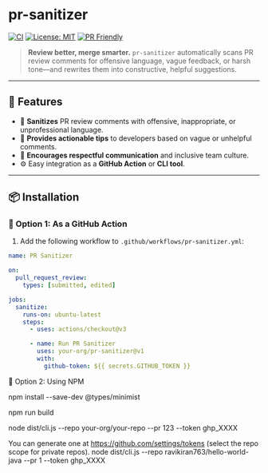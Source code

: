 # pr-sanitizer

[![CI](https://github.com/your-org/pr-sanitizer/actions/workflows/ci.yml/badge.svg)](https://github.com/your-org/pr-sanitizer/actions)
[![License: MIT](https://img.shields.io/badge/License-MIT-blue.svg)](LICENSE)
[![PR Friendly](https://img.shields.io/badge/code%20reviews-safe%20%26%20constructive-brightgreen)](https://github.com/your-org/pr-sanitizer)

> **Review better, merge smarter.**
> `pr-sanitizer` automatically scans PR review comments for offensive language, vague feedback, or harsh tone—and rewrites them into constructive, helpful suggestions.

---

## 🚀 Features

- 🧼 **Sanitizes** PR review comments with offensive, inappropriate, or unprofessional language.
- 🧠 **Provides actionable tips** to developers based on vague or unhelpful comments.
- 🤝 **Encourages respectful communication** and inclusive team culture.
- ⚙️ Easy integration as a **GitHub Action** or **CLI tool**.

---

## 📦 Installation

### 🔧 Option 1: As a GitHub Action

1. Add the following workflow to `.github/workflows/pr-sanitizer.yml`:

```yaml
name: PR Sanitizer

on:
  pull_request_review:
    types: [submitted, edited]

jobs:
  sanitize:
    runs-on: ubuntu-latest
    steps:
      - uses: actions/checkout@v3

      - name: Run PR Sanitizer
        uses: your-org/pr-sanitizer@v1
        with:
          github-token: ${{ secrets.GITHUB_TOKEN }}
```

🔧 Option 2: Using NPM

npm install --save-dev @types/minimist

npm run build

node dist/cli.js --repo your-org/your-repo --pr 123 --token ghp_XXXX


You can generate one at https://github.com/settings/tokens (select the repo scope for private repos).
node dist/cli.js --repo ravikiran763/hello-world-java --pr 1 --token ghp_XXXX
```